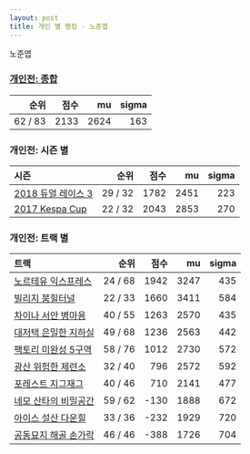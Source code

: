 ```yaml
---
layout: post
title: 개인 별 랭킹 - 노준엽
---
```


노준엽

### [개인전: 종합](../singles-full)

| 순위 | 점수 | mu | sigma |
|---:|---:|---:|---:|
| 62 / 83 | 2133 | 2624 | 163 |

### 개인전: 시즌 별

| 시즌 | 순위 | 점수 | mu | sigma |
|:---|---:|---:|---:|---:|
| [2018 듀얼 레이스 3](../singles-s2018_1) | 29 / 32 | 1782 | 2451 | 223 |
| [2017 Kespa Cup](../singles-s2017_2) | 22 / 32 | 2043 | 2853 | 270 |

### 개인전: 트랙 별

| 트랙 | 순위 | 점수 | mu | sigma |
|:---|---:|---:|---:|---:|
| [노르테유 익스프레스](../noex) | 24 / 68 | 1942 | 3247 | 435 |
| [빌리지 붐힐터널](../boomhill) | 22 / 33 | 1660 | 3411 | 584 |
| [차이나 서안 병마용](../byeongma) | 40 / 55 | 1263 | 2570 | 435 |
| [대저택 은밀한 지하실](../jeotaek) | 49 / 68 | 1236 | 2563 | 442 |
| [팩토리 미완성 5구역](../district5) | 58 / 76 | 1012 | 2730 | 572 |
| [광산 위험한 제련소](../jeryeonso) | 32 / 40 | 796 | 2572 | 592 |
| [포레스트 지그재그](../zigzag) | 40 / 46 | 710 | 2141 | 477 |
| [네모 산타의 비밀공간](../santa) | 59 / 62 | -130 | 1888 | 672 |
| [아이스 설산 다운힐](../seolsan) | 33 / 36 | -232 | 1929 | 720 |
| [공동묘지 해골 손가락](../haeson) | 46 / 46 | -388 | 1726 | 704 |
